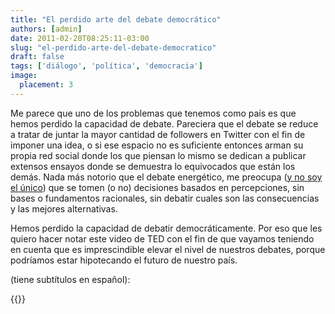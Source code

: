 ```yaml
---
title: "El perdido arte del debate democrático"
authors: [admin]
date: 2011-02-20T08:25:11-03:00
slug: "el-perdido-arte-del-debate-democratico"
draft: false
tags: ['diálogo', 'política', 'democracia']
image:
  placement: 3
---
```


Me parece que uno de los problemas que tenemos como país es que hemos
perdido la capacidad de debate. Pareciera que el debate se reduce a
tratar de juntar la mayor cantidad de followers en Twitter con el fin de
imponer una idea, o si ese espacio no es suficiente entonces arman su
propia red social donde los que piensan lo mismo se dedican a publicar
extensos ensayos donde se demuestra lo equivocados que están los demás.
Nada más notorio que el debate energético, me preocupa 
([y no soy el único](http://ideaschile.wordpress.com/2011/02/19/hidroaysen-vs-patagonia-sin-represa/))
que se tomen (o no) decisiones basados en percepciones, sin bases o
fundamentos racionales, sin debatir cuales son las consecuencias y las
mejores alternativas.

Hemos perdido la capacidad de debatir democráticamente. Por eso que les
quiero hacer notar este video de TED con el fin de que vayamos teniendo
en cuenta que es imprescindible elevar el nivel de nuestros debates,
porque podríamos estar hipotecando el futuro de nuestro país.

(tiene subtítulos en español):


{{<ted michael_sandel_the_lost_art_of_democratic_debate>}}